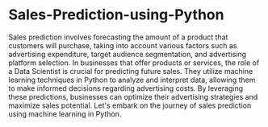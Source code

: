 # Sales-Prediction-using-Python
Sales prediction involves forecasting the amount of a product that  customers will purchase, taking into account various factors such as  advertising expenditure, target audience segmentation, and  advertising platform selection.
 In businesses that offer products or services, the role of a Data
 Scientist is crucial for predicting future sales. They utilize machine
 learning techniques in Python to analyze and interpret data, allowing
 them to make informed decisions regarding advertising costs. By
 leveraging these predictions, businesses can optimize their
 advertising strategies and maximize sales potential. Let's embark on
 the journey of sales prediction using machine learning in Python.
